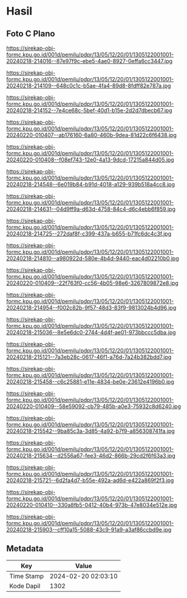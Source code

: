 # Hasil

## Foto C Plano

https://sirekap-obj-formc.kpu.go.id/001d/pemilu/pdpr/13/05/12/20/01/1305122001001-20240218-214016--87e97f9c-ebe5-4ae0-8927-0effa6cc3447.jpg

https://sirekap-obj-formc.kpu.go.id/001d/pemilu/pdpr/13/05/12/20/01/1305122001001-20240218-214109--648c0c1c-b5ae-4fa4-89d8-8fdff82e787a.jpg

https://sirekap-obj-formc.kpu.go.id/001d/pemilu/pdpr/13/05/12/20/01/1305122001001-20240218-214152--7e4ce68c-5bef-40d1-b15e-2d2d7dbecb67.jpg

https://sirekap-obj-formc.kpu.go.id/001d/pemilu/pdpr/13/05/12/20/01/1305122001001-20240220-010407--ab176160-6a80-460b-9dea-81d22c6f6438.jpg

https://sirekap-obj-formc.kpu.go.id/001d/pemilu/pdpr/13/05/12/20/01/1305122001001-20240220-010408--f08ef743-12e0-4a13-9dcd-17215a844d05.jpg

https://sirekap-obj-formc.kpu.go.id/001d/pemilu/pdpr/13/05/12/20/01/1305122001001-20240218-214548--6e019b84-b91d-4018-a129-939b518a4cc8.jpg

https://sirekap-obj-formc.kpu.go.id/001d/pemilu/pdpr/13/05/12/20/01/1305122001001-20240218-214631--04d9ff9a-d63d-4758-84c4-d6c4ebb6f859.jpg

https://sirekap-obj-formc.kpu.go.id/001d/pemilu/pdpr/13/05/12/20/01/1305122001001-20240218-214725--272daf8f-c399-437a-b655-b71fc6dc4c3f.jpg

https://sirekap-obj-formc.kpu.go.id/001d/pemilu/pdpr/13/05/12/20/01/1305122001001-20240218-214810--a980922d-580e-4b4d-9440-eac4d02210b0.jpg

https://sirekap-obj-formc.kpu.go.id/001d/pemilu/pdpr/13/05/12/20/01/1305122001001-20240220-010409--22f763f0-cc56-4b05-98e6-3267809872e8.jpg

https://sirekap-obj-formc.kpu.go.id/001d/pemilu/pdpr/13/05/12/20/01/1305122001001-20240218-214954--f002c82b-9f57-48d3-83f9-9813024b4d96.jpg

https://sirekap-obj-formc.kpu.go.id/001d/pemilu/pdpr/13/05/12/20/01/1305122001001-20240218-215036--8e5e6dc0-2744-4d4f-ae01-973bbccc5dba.jpg

https://sirekap-obj-formc.kpu.go.id/001d/pemilu/pdpr/13/05/12/20/01/1305122001001-20240218-215121--7a3eb28c-0617-46f1-a76d-7a24b382bdd7.jpg

https://sirekap-obj-formc.kpu.go.id/001d/pemilu/pdpr/13/05/12/20/01/1305122001001-20240218-215458--c6c25881-e11e-4834-be0e-23612e4196b0.jpg

https://sirekap-obj-formc.kpu.go.id/001d/pemilu/pdpr/13/05/12/20/01/1305122001001-20240220-010409--58e59092-cb79-485b-a0e3-75932c8d6240.jpg

https://sirekap-obj-formc.kpu.go.id/001d/pemilu/pdpr/13/05/12/20/01/1305122001001-20240218-215542--9ba85c3a-3d85-4a92-b7f9-a856308741fa.jpg

https://sirekap-obj-formc.kpu.go.id/001d/pemilu/pdpr/13/05/12/20/01/1305122001001-20240218-215634--d2556a67-fee3-46d2-866b-29cd2f6f63a3.jpg

https://sirekap-obj-formc.kpu.go.id/001d/pemilu/pdpr/13/05/12/20/01/1305122001001-20240218-215721--6d2fa4d7-b55e-492a-ad6d-e422a869f2f3.jpg

https://sirekap-obj-formc.kpu.go.id/001d/pemilu/pdpr/13/05/12/20/01/1305122001001-20240220-010410--330a8fb5-0412-40b4-973b-47e8034e512e.jpg

https://sirekap-obj-formc.kpu.go.id/001d/pemilu/pdpr/13/05/12/20/01/1305122001001-20240218-215903--cff10a15-5088-43c9-91a9-a3af86ccbd9e.jpg


## Metadata

| Key        | Value               |
| ---------- | ------------------- |
| Time Stamp | 2024-02-20 02:03:10 |
| Kode Dapil | 1302                |



